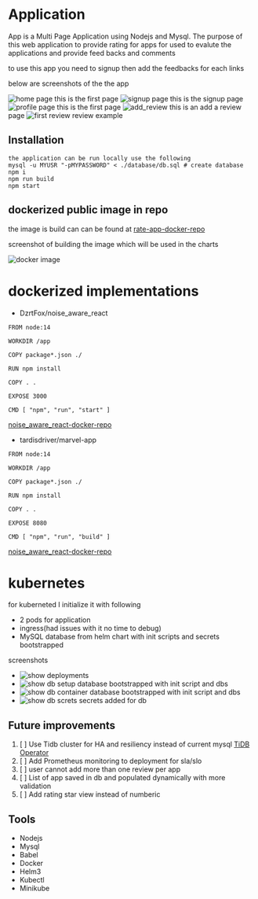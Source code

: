 # Application

App is a Multi Page Application using Nodejs and Mysql. The purpose of this web application to provide rating for apps for used to evalute the applications and provide feed backs and comments
 
 to use this app you need to signup then add the feedbacks for each links

 below are screenshots of the the app


![home page ](docs/app_home.png) this is the first page
![signup page](docs/signup.png) this is the signup page
![profile page](docs/homescreen.png) this is the first page
![add_review](docs/addreview.png) this is an add a review page
![first review](docs/first_review.png) review example

## Installation
```
the application can be run locally use the following
mysql -u MYUSR "-pMYPASSWORD" < ./database/db.sql # create database
npm i
npm run build
npm start
```

## dockerized public image in repo
the image is build can can be found at 
[rate-app-docker-repo](https://hub.docker.com/repository/docker/lightleobiaggi/node-express-api) 

screenshot of building the image which will be used in the charts

![docker image](docs/image_pushed_to_repo.png)


# dockerized implementations
- DzrtFox/noise_aware_react
```
FROM node:14

WORKDIR /app

COPY package*.json ./

RUN npm install

COPY . .

EXPOSE 3000

CMD [ "npm", "run", "start" ]
```
[noise_aware_react-docker-repo](https://hub.docker.com/repository/docker/lightleobiaggi//marvel-app) 
- tardisdriver/marvel-app
```
FROM node:14

WORKDIR /app

COPY package*.json ./

RUN npm install

COPY . .

EXPOSE 8080

CMD [ "npm", "run", "build" ]
```
[noise_aware_react-docker-repo](https://hub.docker.com/repository/docker/lightleobiaggi/noise_aware_react) 
# kubernetes
for kuberneted I initialize it with following
- 2 pods for application
- ingress(had issues with it no time to debug)
- MySQL database from helm chart with init scripts and secrets bootstrapped

screenshots
- ![show deployments](docs/deployment.png)
- ![show db setup](docs/db_init.png) database bootstrapped with init script and dbs
- ![show db container](docs/db_container.png) database bootstrapped with init script and dbs
- ![show db screts](docs/secrets.png) secrets added for db


## Future improvements

1. [ ] Use Tidb cluster for HA and resiliency instead of current mysql [TiDB Operator](https://github.com/pingcap/tidb-operator) 
1. [ ] Add Prometheus monitoring to deployment for sla/slo
1. [ ] user cannot add more than one review per app
1. [ ] List of app saved in db and populated dynamically with more validation
1. [ ] Add rating star view instead of numberic

## Tools

- Nodejs
- Mysql
- Babel
- Docker
- Helm3
- Kubectl
- Minikube


